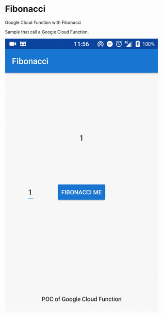 # Fibonacci
Google Cloud Function with Fibonacci

Sample that call a Google Cloud Function.

![](Fibo.gif)

